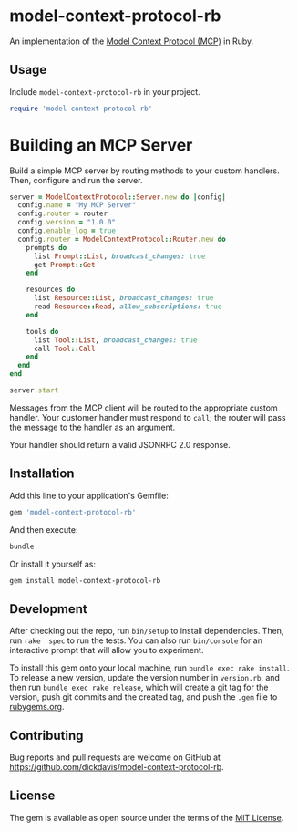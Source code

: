 # model-context-protocol-rb

An implementation of the [Model Context Protocol (MCP)](https://spec.modelcontextprotocol.io/specification/2024-11-05/) in Ruby.

## Usage

Include `model-context-protocol-rb` in your project.

```ruby
require 'model-context-protocol-rb'
```

# Building an MCP Server

Build a simple MCP server by routing methods to your custom handlers. Then, configure and run the server.

```ruby
server = ModelContextProtocol::Server.new do |config|
  config.name = "My MCP Server"
  config.router = router
  config.version = "1.0.0"
  config.enable_log = true
  config.router = ModelContextProtocol::Router.new do
    prompts do
      list Prompt::List, broadcast_changes: true
      get Prompt::Get
    end

    resources do
      list Resource::List, broadcast_changes: true
      read Resource::Read, allow_subscriptions: true
    end

    tools do
      list Tool::List, broadcast_changes: true
      call Tool::Call
    end
  end
end

server.start
```

Messages from the MCP client will be routed to the appropriate custom handler. Your customer handler must respond to `call`; the router will pass the message to the handler as an argument.

Your handler should return a valid JSONRPC 2.0 response.

## Installation

Add this line to your application's Gemfile:

```ruby
gem 'model-context-protocol-rb'
```

And then execute:

```bash
bundle
```

Or install it yourself as:

```bash
gem install model-context-protocol-rb
```

## Development

After checking out the repo, run `bin/setup` to install dependencies. Then, run `rake  spec` to run the tests. You can also run `bin/console` for an interactive prompt that will allow you to experiment.

To install this gem onto your local machine, run `bundle exec rake install`. To release a new version, update the version number in `version.rb`, and then run `bundle exec rake release`, which will create a git tag for the version, push git commits and the created tag, and push the `.gem` file to [rubygems.org](https://rubygems.org).

## Contributing

Bug reports and pull requests are welcome on GitHub at https://github.com/dickdavis/model-context-protocol-rb.

## License

The gem is available as open source under the terms of the [MIT License](https://opensource.org/licenses/MIT).
